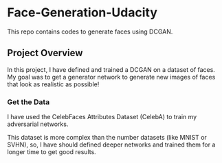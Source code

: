 # Face-Generation-Udacity
This repo contains codes to generate faces using DCGAN.

## Project Overview

In this project, I have defined and trained a DCGAN on a dataset of faces. My goal was to get a generator network to generate new images of faces that look as realistic as possible!

### Get the Data
I have used the CelebFaces Attributes Dataset (CelebA) to train my adversarial networks.

This dataset is more complex than the number datasets (like MNIST or SVHN), so, I have should defined deeper networks and trained them for a longer time to get good results. 
